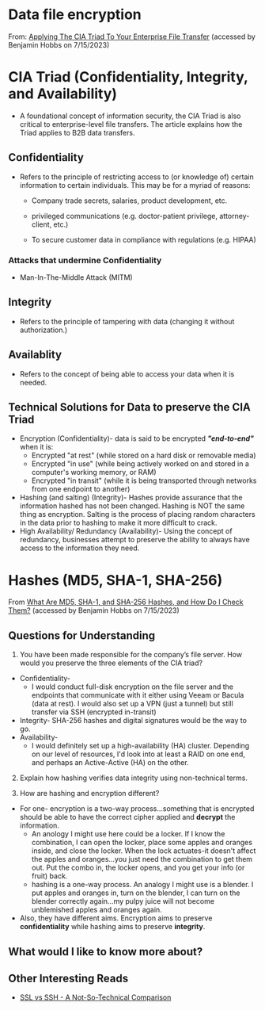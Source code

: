 # Data file encryption
From: [Applying The CIA Triad To Your Enterprise File Transfer](https://www.jscape.com/blog/implementing-the-cia-triad-when-transferring-files-through-the-internet) (accessed by Benjamin Hobbs on 7/15/2023)

# CIA Triad (Confidentiality, Integrity, and Availability)
* A foundational concept of information security, the CIA Triad is also critical to enterprise-level file transfers. The article explains how the Triad applies to B2B data transfers.

## Confidentiality

* Refers to the principle of restricting access to (or knowledge of) certain information to certain individuals. This may be for a myriad of reasons:

  * Company trade secrets, salaries, product development, etc.

  * privileged communications (e.g. doctor-patient privilege, attorney-client, etc.)

  * To secure customer data in compliance with regulations (e.g. HIPAA)

### Attacks that undermine Confidentiality

 * Man-In-The-Middle Attack (MITM) 

## Integrity

* Refers to the principle of tampering with data (changing it without authorization.)


## Availablity

* Refers to the concept of being able to access your data when it is needed. 

## Technical Solutions for Data to preserve the CIA Triad

* Encryption (Confidentiality)- data is said to be encrypted ***"end-to-end"*** when it is:
   * Encrypted "at rest" (while stored on a hard disk or removable media)
   * Encrypted "in use" (while being actively worked on and stored in a computer's working memory, or RAM)
   * Encrypted "in transit" (while it is being transported through networks from one endpoint to another)
* Hashing (and salting) (Integrity)- Hashes provide assurance that the information hashed has not been changed. Hashing is NOT the same thing as encryption. Salting is the process of placing random characters in the data prior to hashing to make it more difficult to crack.
* High Availability/ Redundancy (Availability)- Using the concept of redundancy, businesses attempt to preserve the ability to always have access to the information they need.

# Hashes (MD5, SHA-1, SHA-256)
From [What Are MD5, SHA-1, and SHA-256 Hashes, and How Do I Check Them?](https://www.howtogeek.com/67241/htg-explains-what-are-md5-sha-1-hashes-and-how-do-i-check-them/) (accessed by Benjamin Hobbs on 7/15/2023)







## Questions for Understanding 
1. You have been made responsible for the company’s file server. How would you preserve the three elements of the CIA triad?
  * Confidentiality- 
    * I would conduct full-disk encryption on the file server and the endpoints that communicate with it either using Veeam or Bacula (data at rest). I would also set up a VPN (just a tunnel) but still transfer via SSH (encrypted in-transit)
  * Integrity- SHA-256 hashes and digital signatures would be the way to go.
  * Availability-
    * I would definitely set up a high-availability (HA) cluster. Depending on our level of resources, I'd look into at least a RAID on one end, and perhaps an Active-Active (HA) on the other.

2. Explain how hashing verifies data integrity using non-technical terms.

3. How are hashing and encryption different?
* For one- encryption is a two-way process...something that is encrypted should be able to have the correct cipher applied and **decrypt** the information. 
    * An anology I might use here could be a locker. If I know the combination, I can open the locker, place some apples and oranges inside, and close the locker. When the lock actuates-it doesn't affect the apples and oranges...you just need the combination to get them out. Put the combo in, the locker opens, and you get your info (or fruit) back.
    * hashing is a one-way process. An analogy I might use is a blender. I put apples and oranges in, turn on the blender, I can turn on the blender correctly again...my pulpy juice will not become unblemished apples and oranges again.
* Also, they have different aims. Encryption aims to preserve **confidentiality** while hashing aims to preserve **integrity**.


## What would I like to know more about?
## Other Interesting Reads
* [SSL vs SSH - A Not-So-Technical Comparison](https://www.jscape.com/blog/ssl-vs-ssh-simplified)